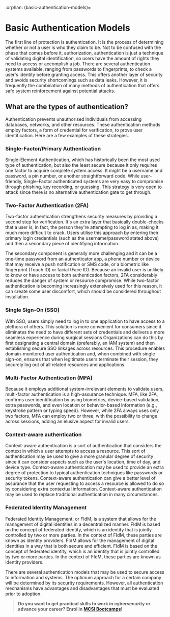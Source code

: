 :orphan:
(basic-authentication-models)=
# Basic Authentication Models
 
The first line of protection is authentication. It is the process of determining whether or not a user is who they claim to be. Not to be confused with the phase that comes before it, authorization, authentication is just a technique of validating digital identification, so users have the amount of rights they need to access or accomplish a job. There are several authentication systems available, ranging from passwords to fingerprints, to check a user's identity before granting access. This offers another layer of security and avoids security shortcomings such as data leaks. However, it is frequently the combination of many methods of authentication that offers safe system reinforcement against potential attacks.

## What are the types of authentication?

Authentication prevents unauthorised individuals from accessing databases, networks, and other resources. These authentication methods employ factors, a form of credential for verification, to prove user identification. Here are a few examples of these strategies.

### Single-Factor/Primary Authentication

Single-Element Authentication, which has historically been the most used type of authentication, but also the least secure because it only requires one factor to acquire complete system access. It might be a username and password, a pin number, or another straightforward code. While user-friendly, Single-Factor authenticated systems are very easy to compromise through phishing, key recording, or guessing. This strategy is very open to attack since there is no alternative authentication gate to get through.

### Two-Factor Authentication (2FA)

Two-factor authentication strengthens security measures by providing a second step for verification. It's an extra layer that basically double-checks that a user is, in fact, the person they're attempting to log in as, making it much more difficult to crack. Users utilise this approach by entering their primary login credentials (such as the username/password stated above) and then a secondary piece of identifying information.

The secondary component is generally more challenging and it can be a one-time password from an authenticator app, a phone number or device that may receive a push notification or SMS code, or a biometric like fingerprint (Touch ID) or facial (Face ID). Because an invalid user is unlikely to know or have access to both authentication factors, 2FA considerably reduces the danger of system or resource compromise. While two-factor authentication is becoming increasingly extensively used for this reason, it can create some user discomfort, which should be considered throughout installation.

### Single Sign-On (SSO)

With SSO, users simply need to log in to one application to have access to a plethora of others. This solution is more convenient for consumers since it eliminates the need to have different sets of credentials and delivers a more seamless experience during surgical sessions Organizations can do this by first designating a central domain (preferably, an IAM system) and then establishing secure SSO linkages across resources. This procedure enables domain-monitored user authentication and, when combined with single sign-on, ensures that when legitimate users terminate their session, they securely log out of all related resources and applications.

### Multi-Factor Authentication (MFA)

Because it employs additional system-irrelevant elements to validate users, multi-factor authentication is a high-assurance technique. MFA, like 2FA, confirms user identification by using biometrics, device-based validation, extra passwords, and even location or behavior-based information (e.g., keystroke pattern or typing speed). However, while 2FA always uses only two factors, MFA can employ two or three, with the possibility to change across sessions, adding an elusive aspect for invalid users.

### Context-aware authentication

Context-aware authentication is a sort of authentication that considers the context in which a user attempts to access a resource. This sort of authentication may be used to give a more granular degree of security since it can consider aspects such as the user's location, time of day, and device type. Context-aware authentication may be used to provide an extra degree of protection to typical authentication techniques like passwords or security tokens. Context-aware authentication can give a better level of assurance that the user requesting to access a resource is allowed to do so by considering extra contextual information. Context-aware authentication may be used to replace traditional authentication in many circumstances.

### Federated Identity Management

Federated Identity Management, or FIdM, is a system that allows for the management of digital identities in a decentralized manner. FIdM is based on the concept of federated identity, which is an identity that is jointly controlled by two or more parties. In the context of FIdM, these parties are known as identity providers. FIdM allows for the management of digital identities in a way that is both secure and efficient. FIdM is based on the concept of federated identity, which is an identity that is jointly controlled by two or more parties. In the context of FIdM, these parties are known as identity providers.

There are several authentication models that may be used to secure access to information and systems. The optimum approach for a certain company will be determined by its security requirements. However, all authentication mechanisms have advantages and disadvantages that must be evaluated prior to adoption.

> **Do you want to get practical skills to work in cybersecurity or advance your career? Enrol in [MCSI Bootcamps](https://www.mosse-institute.com/bootcamps.html)!**